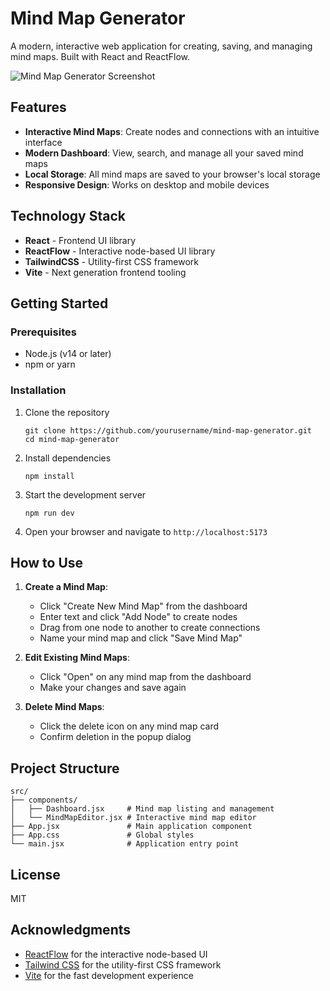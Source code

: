 # Mind Map Generator

A modern, interactive web application for creating, saving, and managing mind maps. Built with React and ReactFlow.

![Mind Map Generator Screenshot](https://via.placeholder.com/800x400?text=Mind+Map+Generator)

## Features

- **Interactive Mind Maps**: Create nodes and connections with an intuitive interface
- **Modern Dashboard**: View, search, and manage all your saved mind maps
- **Local Storage**: All mind maps are saved to your browser's local storage
- **Responsive Design**: Works on desktop and mobile devices

## Technology Stack

- **React** - Frontend UI library
- **ReactFlow** - Interactive node-based UI library
- **TailwindCSS** - Utility-first CSS framework
- **Vite** - Next generation frontend tooling

## Getting Started

### Prerequisites

- Node.js (v14 or later)
- npm or yarn

### Installation

1. Clone the repository
   ```
   git clone https://github.com/yourusername/mind-map-generator.git
   cd mind-map-generator
   ```

2. Install dependencies
   ```
   npm install
   ```

3. Start the development server
   ```
   npm run dev
   ```

4. Open your browser and navigate to `http://localhost:5173`

## How to Use

1. **Create a Mind Map**:
   - Click "Create New Mind Map" from the dashboard
   - Enter text and click "Add Node" to create nodes
   - Drag from one node to another to create connections
   - Name your mind map and click "Save Mind Map"

2. **Edit Existing Mind Maps**:
   - Click "Open" on any mind map from the dashboard
   - Make your changes and save again

3. **Delete Mind Maps**:
   - Click the delete icon on any mind map card
   - Confirm deletion in the popup dialog

## Project Structure

```
src/
├── components/
│   ├── Dashboard.jsx     # Mind map listing and management
│   └── MindMapEditor.jsx # Interactive mind map editor
├── App.jsx               # Main application component
├── App.css               # Global styles
└── main.jsx              # Application entry point
```

## License

MIT

## Acknowledgments

- [ReactFlow](https://reactflow.dev/) for the interactive node-based UI
- [Tailwind CSS](https://tailwindcss.com/) for the utility-first CSS framework
- [Vite](https://vitejs.dev/) for the fast development experience
